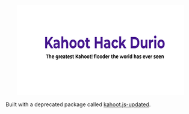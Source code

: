 <p align="center">
  <img width="444" height="240" src="https://raw.githubusercontent.com/b3h3m0th/kahoot_hack_durio/master/src/assets/img/banner.png"/>
</p>
 
Built with a deprecated package called [kahoot.js-updated](https://github.com/theusaf/kahoot.js-updated).
